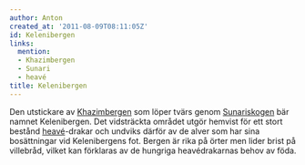 ```yaml
---
author: Anton
created_at: '2011-08-09T08:11:05Z'
id: Kelenibergen
links:
  mention:
  - Khazimbergen
  - Sunari
  - heavé
title: Kelenibergen
---
```


Den utstickare av [Khazimbergen] som löper tvärs genom [Sunariskogen] bär namnet Kelenibergen. Det
vidsträckta området utgör hemvist för ett stort bestånd [heavé]-drakar och undviks därför av de
alver som har sina bosättningar vid Kelenibergens fot. Bergen är rika på örter men lider brist på
villebråd, vilket kan förklaras av de hungriga heavédrakarnas behov av föda.

  [Khazimbergen]: Khazimbergen
  [Sunariskogen]: Sunari
  [heavé]: heavé

